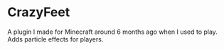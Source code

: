 CrazyFeet
=========

A plugin I made for Minecraft around 6 months ago when I used to play. Adds particle effects for players.